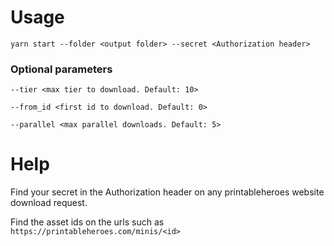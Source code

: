 # Usage

`yarn start --folder <output folder> --secret <Authorization header>`

### Optional parameters
```
--tier <max tier to download. Default: 10>

--from_id <first id to download. Default: 0>

--parallel <max parallel downloads. Default: 5>
```

# Help

Find your secret in the Authorization header on any printableheroes website download request.

Find the asset ids on the urls such as `https://printableheroes.com/minis/<id>`
